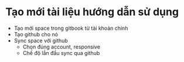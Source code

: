 # Tạo mới tài liệu hướng dẫn sử dụng

* Tạo mới space trong gitbook từ tài khoản chính
* Tạo github cho nó
* Sync space với github
  * Chọn đúng account, responsive
  * Chế độ lần đầu sync qua github


